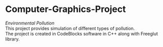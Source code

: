 # Computer-Graphics-Project
*Environmental Pollution*<br>
This project provides simulation of different types of pollution.<br>
The project is created in CodeBlocks software in C++ along with Freeglut library.
